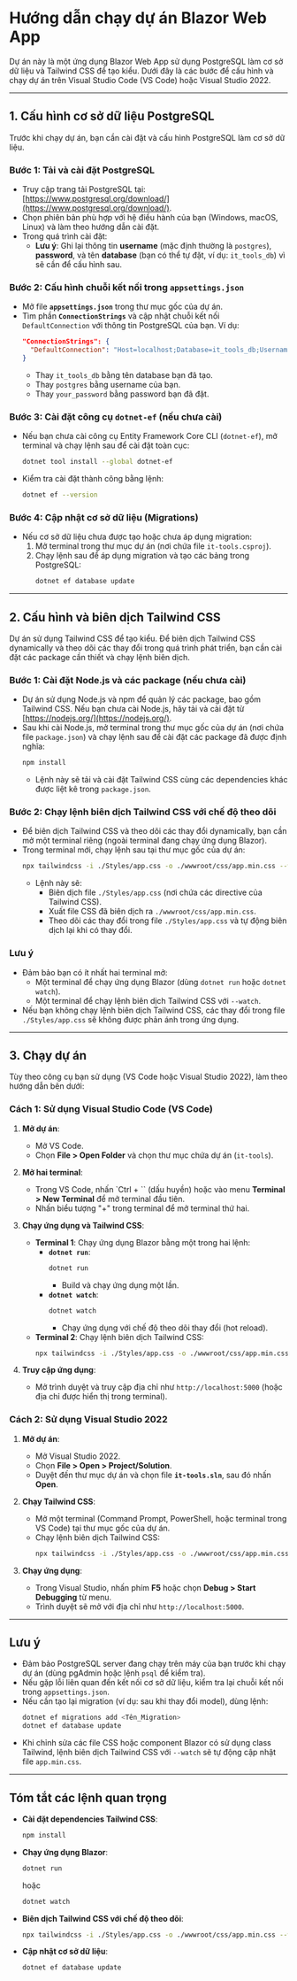 # **Hướng dẫn chạy dự án Blazor Web App**

Dự án này là một ứng dụng Blazor Web App sử dụng PostgreSQL làm cơ sở dữ liệu và Tailwind CSS để tạo kiểu. Dưới đây là các bước để cấu hình và chạy dự án trên Visual Studio Code (VS Code) hoặc Visual Studio 2022.

---

## **1. Cấu hình cơ sở dữ liệu PostgreSQL**

Trước khi chạy dự án, bạn cần cài đặt và cấu hình PostgreSQL làm cơ sở dữ liệu.

### **Bước 1: Tải và cài đặt PostgreSQL**
- Truy cập trang tải PostgreSQL tại: [https://www.postgresql.org/download/](https://www.postgresql.org/download/).
- Chọn phiên bản phù hợp với hệ điều hành của bạn (Windows, macOS, Linux) và làm theo hướng dẫn cài đặt.
- Trong quá trình cài đặt:
  - **Lưu ý**: Ghi lại thông tin **username** (mặc định thường là `postgres`), **password**, và tên **database** (bạn có thể tự đặt, ví dụ: `it_tools_db`) vì sẽ cần để cấu hình sau.

### **Bước 2: Cấu hình chuỗi kết nối trong `appsettings.json`**
- Mở file **`appsettings.json`** trong thư mục gốc của dự án.
- Tìm phần **`ConnectionStrings`** và cập nhật chuỗi kết nối `DefaultConnection` với thông tin PostgreSQL của bạn. Ví dụ:
  ```json
  "ConnectionStrings": {
    "DefaultConnection": "Host=localhost;Database=it_tools_db;Username=postgres;Password=your_password"
  }
  ```
  - Thay `it_tools_db` bằng tên database bạn đã tạo.
  - Thay `postgres` bằng username của bạn.
  - Thay `your_password` bằng password bạn đã đặt.

### **Bước 3: Cài đặt công cụ `dotnet-ef` (nếu chưa cài)**
- Nếu bạn chưa cài công cụ Entity Framework Core CLI (`dotnet-ef`), mở terminal và chạy lệnh sau để cài đặt toàn cục:
  ```bash
  dotnet tool install --global dotnet-ef
  ```
- Kiểm tra cài đặt thành công bằng lệnh:
  ```bash
  dotnet ef --version
  ```

### **Bước 4: Cập nhật cơ sở dữ liệu (Migrations)**
- Nếu cơ sở dữ liệu chưa được tạo hoặc chưa áp dụng migration:
  1. Mở terminal trong thư mục dự án (nơi chứa file `it-tools.csproj`).
  2. Chạy lệnh sau để áp dụng migration và tạo các bảng trong PostgreSQL:
     ```bash
     dotnet ef database update
     ```

---

## **2. Cấu hình và biên dịch Tailwind CSS**

Dự án sử dụng Tailwind CSS để tạo kiểu. Để biên dịch Tailwind CSS dynamically và theo dõi các thay đổi trong quá trình phát triển, bạn cần cài đặt các package cần thiết và chạy lệnh biên dịch.

### **Bước 1: Cài đặt Node.js và các package (nếu chưa cài)**
- Dự án sử dụng Node.js và npm để quản lý các package, bao gồm Tailwind CSS. Nếu bạn chưa cài Node.js, hãy tải và cài đặt từ [https://nodejs.org/](https://nodejs.org/).
- Sau khi cài Node.js, mở terminal trong thư mục gốc của dự án (nơi chứa file `package.json`) và chạy lệnh sau để cài đặt các package đã được định nghĩa:
  ```bash
  npm install
  ```
  - Lệnh này sẽ tải và cài đặt Tailwind CSS cùng các dependencies khác được liệt kê trong `package.json`.

### **Bước 2: Chạy lệnh biên dịch Tailwind CSS với chế độ theo dõi**
- Để biên dịch Tailwind CSS và theo dõi các thay đổi dynamically, bạn cần mở một terminal riêng (ngoài terminal đang chạy ứng dụng Blazor).
- Trong terminal mới, chạy lệnh sau tại thư mục gốc của dự án:
  ```bash
  npx tailwindcss -i ./Styles/app.css -o ./wwwroot/css/app.min.css --watch
  ```
  - Lệnh này sẽ:
    - Biên dịch file `./Styles/app.css` (nơi chứa các directive của Tailwind CSS).
    - Xuất file CSS đã biên dịch ra `./wwwroot/css/app.min.css`.
    - Theo dõi các thay đổi trong file `./Styles/app.css` và tự động biên dịch lại khi có thay đổi.

### **Lưu ý**
- Đảm bảo bạn có ít nhất hai terminal mở:
  - Một terminal để chạy ứng dụng Blazor (dùng `dotnet run` hoặc `dotnet watch`).
  - Một terminal để chạy lệnh biên dịch Tailwind CSS với `--watch`.
- Nếu bạn không chạy lệnh biên dịch Tailwind CSS, các thay đổi trong file `./Styles/app.css` sẽ không được phản ánh trong ứng dụng.

---

## **3. Chạy dự án**

Tùy theo công cụ bạn sử dụng (VS Code hoặc Visual Studio 2022), làm theo hướng dẫn bên dưới:

### **Cách 1: Sử dụng Visual Studio Code (VS Code)**
1. **Mở dự án**:
   - Mở VS Code.
   - Chọn **File > Open Folder** và chọn thư mục chứa dự án (`it-tools`).

2. **Mở hai terminal**:
   - Trong VS Code, nhấn `Ctrl + `` (dấu huyền) hoặc vào menu **Terminal > New Terminal** để mở terminal đầu tiên.
   - Nhấn biểu tượng "+" trong terminal để mở terminal thứ hai.

3. **Chạy ứng dụng và Tailwind CSS**:
   - **Terminal 1**: Chạy ứng dụng Blazor bằng một trong hai lệnh:
     - **`dotnet run`**:
       ```bash
       dotnet run
       ```
       - Build và chạy ứng dụng một lần.
     - **`dotnet watch`**:
       ```bash
       dotnet watch
       ```
       - Chạy ứng dụng với chế độ theo dõi thay đổi (hot reload).
   - **Terminal 2**: Chạy lệnh biên dịch Tailwind CSS:
     ```bash
     npx tailwindcss -i ./Styles/app.css -o ./wwwroot/css/app.min.css --watch
     ```

4. **Truy cập ứng dụng**:
   - Mở trình duyệt và truy cập địa chỉ như `http://localhost:5000` (hoặc địa chỉ được hiển thị trong terminal).

### **Cách 2: Sử dụng Visual Studio 2022**
1. **Mở dự án**:
   - Mở Visual Studio 2022.
   - Chọn **File > Open > Project/Solution**.
   - Duyệt đến thư mục dự án và chọn file **`it-tools.sln`**, sau đó nhấn **Open**.

2. **Chạy Tailwind CSS**:
   - Mở một terminal (Command Prompt, PowerShell, hoặc terminal trong VS Code) tại thư mục gốc của dự án.
   - Chạy lệnh biên dịch Tailwind CSS:
     ```bash
     npx tailwindcss -i ./Styles/app.css -o ./wwwroot/css/app.min.css --watch
     ```

3. **Chạy ứng dụng**:
   - Trong Visual Studio, nhấn phím **F5** hoặc chọn **Debug > Start Debugging** từ menu.
   - Trình duyệt sẽ mở với địa chỉ như `http://localhost:5000`.

---

## **Lưu ý**
- Đảm bảo PostgreSQL server đang chạy trên máy của bạn trước khi chạy dự án (dùng pgAdmin hoặc lệnh `psql` để kiểm tra).
- Nếu gặp lỗi liên quan đến kết nối cơ sở dữ liệu, kiểm tra lại chuỗi kết nối trong `appsettings.json`.
- Nếu cần tạo lại migration (ví dụ: sau khi thay đổi model), dùng lệnh:
  ```bash
  dotnet ef migrations add <Tên_Migration>
  dotnet ef database update
  ```
- Khi chỉnh sửa các file CSS hoặc component Blazor có sử dụng class Tailwind, lệnh biên dịch Tailwind CSS với `--watch` sẽ tự động cập nhật file `app.min.css`.

---

## **Tóm tắt các lệnh quan trọng**
- **Cài đặt dependencies Tailwind CSS**:
  ```bash
  npm install
  ```
- **Chạy ứng dụng Blazor**:
  ```bash
  dotnet run
  ```
  hoặc
  ```bash
  dotnet watch
  ```
- **Biên dịch Tailwind CSS với chế độ theo dõi**:
  ```bash
  npx tailwindcss -i ./Styles/app.css -o ./wwwroot/css/app.min.css --watch
  ```
- **Cập nhật cơ sở dữ liệu**:
  ```bash
  dotnet ef database update
  ```